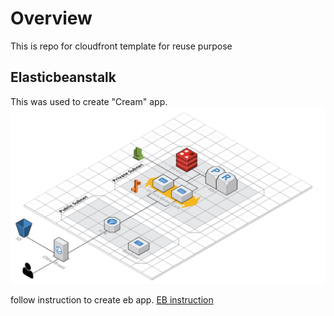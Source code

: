 # Overview
This is repo for cloudfront template for reuse purpose

## Elasticbeanstalk 
This was used to create "Cream" app.
![elasticbeanstalk](img/elasticbeanstalk.png)

follow instruction to create eb app. 
[EB instruction](elasticbeanstalk/README.md)
